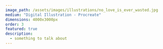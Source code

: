 ```yaml
---
image_path: /assets/images/illustrations/no_love_is_ever_wasted.jpg
medium: "Digital Illustration - Procreate"
dimensions: 4000x3000px 
order: 3
featured: true
description:
  - something to talk about 
---
```


